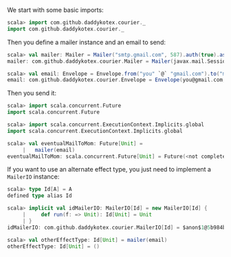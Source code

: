 We start with some basic imports:

```scala
scala> import com.github.daddykotex.courier._
import com.github.daddykotex.courier._
```

Then you define a mailer instance and an email to send:

```scala
scala> val mailer: Mailer = Mailer("smtp.gmail.com", 587).auth(true).as("you@gmail.com", "p@$$w0rd").startTtls(true)()
mailer: com.github.daddykotex.courier.Mailer = Mailer(javax.mail.Session@948840)

scala> val email: Envelope = Envelope.from("you" `@` "gmail.com").to("mom" `@` "gmail.com").cc("dad" `@` "gmail.com").subject("miss you").content(Text("hi mom"))
email: com.github.daddykotex.courier.Envelope = Envelope(you@gmail.com,Some((miss you,None)),List(mom@gmail.com),List(dad@gmail.com),List(),None,None,List(),Text(hi mom,UTF-8))
```

Then you send it:
```scala
scala> import scala.concurrent.Future
import scala.concurrent.Future

scala> import scala.concurrent.ExecutionContext.Implicits.global
import scala.concurrent.ExecutionContext.Implicits.global

scala> val eventualMailToMom: Future[Unit] =
     |   mailer(email)
eventualMailToMom: scala.concurrent.Future[Unit] = Future(<not completed>)
```

If you want to use an alternate effect type, you just need to implement a `MailerIO` instance:
```scala
scala> type Id[A] = A
defined type alias Id

scala> implicit val idMailerIO: MailerIO[Id] = new MailerIO[Id] {
     |     def run(f: => Unit): Id[Unit] = Unit
     | }
idMailerIO: com.github.daddykotex.courier.MailerIO[Id] = $anon$1@5b984b93

scala> val otherEffectType: Id[Unit] = mailer(email)
otherEffectType: Id[Unit] = ()
```
